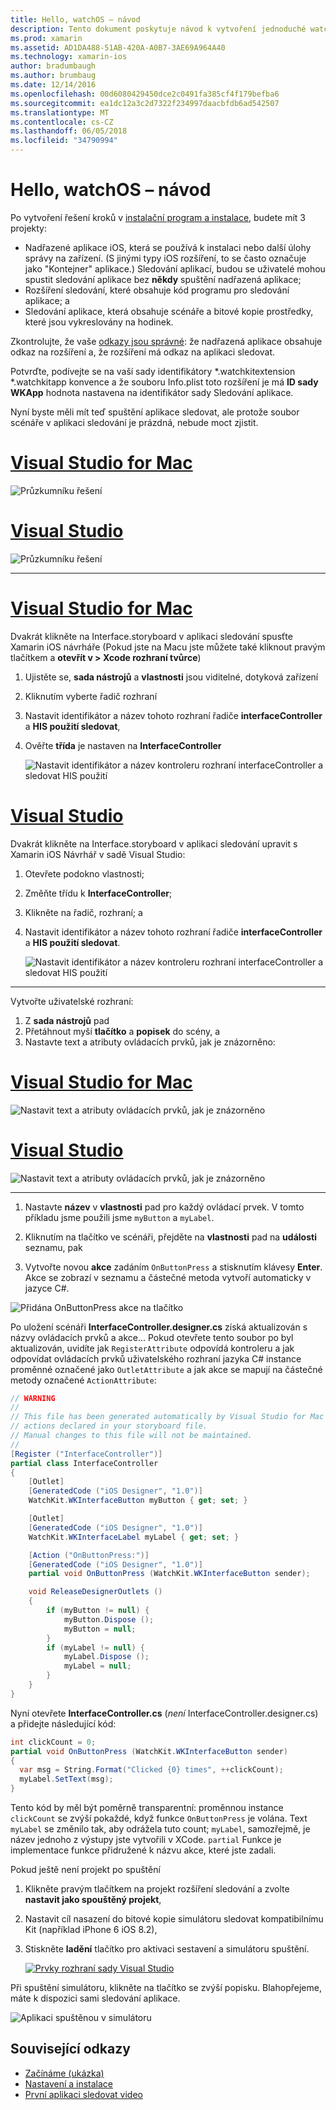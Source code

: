 ```yaml
---
title: Hello, watchOS – návod
description: Tento dokument poskytuje návod k vytvoření jednoduché watchOS aplikace pomocí Xamarin. Popisuje, jak fungují v sadě Visual Studio a Visual Studio pro Mac, pracovat s scénářů a reakce na události v kódu.
ms.prod: xamarin
ms.assetid: AD1DA488-51AB-420A-A0B7-3AE69A964A40
ms.technology: xamarin-ios
author: bradumbaugh
ms.author: brumbaug
ms.date: 12/14/2016
ms.openlocfilehash: 00d6080429450dce2c0491fa385cf4f179befba6
ms.sourcegitcommit: ea1dc12a3c2d7322f234997daacbfdb6ad542507
ms.translationtype: MT
ms.contentlocale: cs-CZ
ms.lasthandoff: 06/05/2018
ms.locfileid: "34790994"
---
```

# <a name="hello-watchos--walkthrough"></a>Hello, watchOS – návod

Po vytvoření řešení kroků v [instalační program a instalace](~/ios/watchos/get-started/installation.md), budete mít 3 projekty:

- Nadřazené aplikace iOS, která se používá k instalaci nebo další úlohy správy na zařízení. (S jinými typy iOS rozšíření, to se často označuje jako "Kontejner" aplikace.) Sledování aplikací, budou se uživatelé mohou spustit sledování aplikace bez **někdy** spuštění nadřazená aplikace;
- Rozšíření sledování, které obsahuje kód programu pro sledování aplikace; a
- Sledování aplikace, která obsahuje scénáře a bitové kopie prostředky, které jsou vykreslovány na hodinek.

Zkontrolujte, že vaše [odkazy jsou správné](~/ios/watchos/get-started/project-references.md): že nadřazená aplikace obsahuje odkaz na rozšíření a, že rozšíření má odkaz na aplikaci sledovat.

Potvrďte, podívejte se na vaší sady identifikátory \*.watchkitextension \*.watchkitapp konvence a že souboru Info.plist toto rozšíření je má **ID sady WKApp** hodnota nastavena na identifikátor sady Sledování aplikace.

Nyní byste měli mít teď spuštění aplikace sledovat, ale protože soubor scénáře v aplikaci sledování je prázdná, nebude moct zjistit.

# <a name="visual-studio-for-mactabvsmac"></a>[Visual Studio for Mac](#tab/vsmac)

![](hello-watch-images/projectstructure.png "Průzkumníku řešení")

# <a name="visual-studiotabvswin"></a>[Visual Studio](#tab/vswin)

![](hello-watch-images/vs-projectstructure.png "Průzkumníku řešení")

-----

# <a name="visual-studio-for-mactabvsmac"></a>[Visual Studio for Mac](#tab/vsmac)
    
Dvakrát klikněte na Interface.storyboard v aplikaci sledování spusťte Xamarin iOS návrháře (Pokud jste na Macu jste můžete také kliknout pravým tlačítkem a **otevřít v > Xcode rozhraní tvůrce**)


1.  Ujistěte se, **sada nástrojů** a **vlastnosti** jsou viditelné, dotyková zařízení
1.  Kliknutím vyberte řadič rozhraní
1.  Nastavit identifikátor a název tohoto rozhraní řadiče **interfaceController** a **HIS použití sledovat**,
1.  Ověřte **třída** je nastaven na **InterfaceController**

    ![](hello-watch-images/interfacecontrollerattributes.png "Nastavit identifikátor a název kontroleru rozhraní interfaceController a sledovat HIS použití")

# <a name="visual-studiotabvswin"></a>[Visual Studio](#tab/vswin)

Dvakrát klikněte na Interface.storyboard v aplikaci sledování upravit s Xamarin iOS Návrhář v sadě Visual Studio:

1.  Otevřete podokno vlastnosti;
1.  Změňte třídu k **InterfaceController**;
1.  Klikněte na řadič, rozhraní; a
1.  Nastavit identifikátor a název tohoto rozhraní řadiče **interfaceController** a **HIS použití sledovat**.

    ![](hello-watch-images/vs-interfacecontrollerattributes.png "Nastavit identifikátor a název kontroleru rozhraní interfaceController a sledovat HIS použití")

-----


Vytvořte uživatelské rozhraní:

1. Z **sada nástrojů** pad
1. Přetáhnout myší **tlačítko** a **popisek** do scény, a
1. Nastavte text a atributy ovládacích prvků, jak je znázorněno:

# <a name="visual-studio-for-mactabvsmac"></a>[Visual Studio for Mac](#tab/vsmac)

![](hello-watch-images/draganddrop.png "Nastavit text a atributy ovládacích prvků, jak je znázorněno")

# <a name="visual-studiotabvswin"></a>[Visual Studio](#tab/vswin)

![](hello-watch-images/vs-draganddrop.png "Nastavit text a atributy ovládacích prvků, jak je znázorněno")

-----

1. Nastavte **název** v **vlastnosti** pad pro každý ovládací prvek. V tomto příkladu jsme použili jsme `myButton` a `myLabel`.

1. Kliknutím na tlačítko ve scénáři, přejděte na **vlastnosti** pad na **události** seznamu, pak

1. Vytvořte novou **akce** zadáním `OnButtonPress` a stisknutím klávesy **Enter**.
  Akce se zobrazí v seznamu a částečné metoda vytvoří automaticky v jazyce C#.

![](hello-watch-images/buttonaction.png "Přidána OnButtonPress akce na tlačítko")

Po uložení scénáři **InterfaceController.designer.cs** získá aktualizován s názvy ovládacích prvků a akce... Pokud otevřete tento soubor po byl aktualizován, uvidíte jak `RegisterAttribute` odpovídá kontroleru a jak odpovídat ovládacích prvků uživatelského rozhraní jazyka C# instance proměnné označené jako `OutletAttribute` a jak akce se mapují na částečné metody označené `ActionAttribute`:

```csharp
// WARNING
//
// This file has been generated automatically by Visual Studio for Mac from the outlets and
// actions declared in your storyboard file.
// Manual changes to this file will not be maintained.
//
[Register ("InterfaceController")]
partial class InterfaceController
{
    [Outlet]
    [GeneratedCode ("iOS Designer", "1.0")]
    WatchKit.WKInterfaceButton myButton { get; set; }

    [Outlet]
    [GeneratedCode ("iOS Designer", "1.0")]
    WatchKit.WKInterfaceLabel myLabel { get; set; }

    [Action ("OnButtonPress:")]
    [GeneratedCode ("iOS Designer", "1.0")]
    partial void OnButtonPress (WatchKit.WKInterfaceButton sender);

    void ReleaseDesignerOutlets ()
    {
        if (myButton != null) {
            myButton.Dispose ();
            myButton = null;
        }
        if (myLabel != null) {
            myLabel.Dispose ();
            myLabel = null;
        }
    }
}
```

Nyní otevřete **InterfaceController.cs** (*není* InterfaceController.designer.cs) a přidejte následující kód:

```csharp
int clickCount = 0;
partial void OnButtonPress (WatchKit.WKInterfaceButton sender)
{
  var msg = String.Format("Clicked {0} times", ++clickCount);
  myLabel.SetText(msg);
}
```

Tento kód by měl být poměrně transparentní: proměnnou instance `clickCount` se zvýší pokaždé, když funkce `OnButtonPress` je volána. Text `myLabel` se změnilo tak, aby odrážela tuto count; `myLabel`, samozřejmě, je název jednoho z výstupy jste vytvořili v XCode. `partial` Funkce je implementace funkce přidružené k názvu akce, které jste zadali.

Pokud ještě není projekt po spuštění

1. Klikněte pravým tlačítkem na projekt rozšíření sledování a zvolte **nastavit jako spouštěný projekt**,

1. Nastavit cíl nasazení do bitové kopie simulátoru sledovat kompatibilnímu Kit (například iPhone 6 iOS 8.2),

1. Stiskněte **ladění** tlačítko pro aktivaci sestavení a simulátoru spuštění.

    [![](hello-watch-images/readytodebug-sml.png "Prvky rozhraní sady Visual Studio")](hello-watch-images/readytodebug.png#lightbox)

Při spuštění simulátoru, klikněte na tlačítko se zvýší popisku.
Blahopřejeme, máte k dispozici sami sledování aplikace.

![](hello-watch-images/running.png "Aplikaci spuštěnou v simulátoru")


## <a name="related-links"></a>Související odkazy

- [Začínáme (ukázka)](https://developer.xamarin.com/samples/monotouch/WatchKit/GettingStarted/)
- [Nastavení a instalace](~/ios/watchos/get-started/installation.md)
- [První aplikaci sledovat video](http://blog.xamarin.com/your-first-watch-kit-app/)
